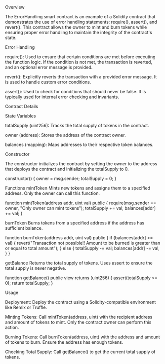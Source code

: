 Overview

The ErrorHandling smart contract is an example of a Solidity contract that demonstrates the use of error handling statements: require(), assert(), and revert(). This contract allows the owner to mint and burn tokens while ensuring proper error handling to maintain the integrity of the contract's state.


Error Handling

require(): Used to ensure that certain conditions are met before executing the function logic. If the condition is not met, the transaction is reverted, and an optional error message is provided.

revert(): Explicitly reverts the transaction with a provided error message. It is used to handle custom error conditions.

assert(): Used to check for conditions that should never be false. It is typically used for internal error checking and invariants.

Contract Details

State Variables

totalSupply (uint256): Tracks the total supply of tokens in the contract.

owner (address): Stores the address of the contract owner.

balances (mapping): Maps addresses to their respective token balances.

Constructor

The constructor initializes the contract by setting the owner to the address that deploys the contract and initializing the totalSupply to 0.

constructor() {
    owner = msg.sender;
    totalSupply = 0;
}


Functions
mintToken
Mints new tokens and assigns them to a specified address. Only the owner can call this function.


function mintToken(address addr, uint val) public {
    require(msg.sender == owner, "Only owner can mint tokens");
    totalSupply += val;
    balances[addr] += val;
}


burnToken
Burns tokens from a specified address if the address has sufficient balance.


function burnToken(address addr, uint val) public {
    if (balances[addr] <= val) {
        revert("Transaction not possible!! Amount to be burned is greater than or equal to total amount");
    } else {
        totalSupply -= val;
        balances[addr] -= val;
    }
}


getBalance
Returns the total supply of tokens. Uses assert to ensure the total supply is never negative.


function getBalance() public view returns (uint256) {
    assert(totalSupply >= 0);
    return totalSupply;
}

Usage

Deployment: Deploy the contract using a Solidity-compatible environment like Remix or Truffle.

Minting Tokens: Call mintToken(address, uint) with the recipient address and amount of tokens to mint. Only the contract owner can perform this action.

Burning Tokens: Call burnToken(address, uint) with the address and amount of tokens to burn. Ensure the address has enough tokens.

Checking Total Supply: Call getBalance() to get the current total supply of tokens.
